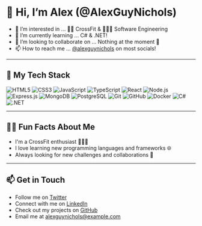 # 👋 Hi, I’m Alex (@AlexGuyNichols)

- 👀 I’m interested in ... 🏋🏼 CrossFit & 👨🏼‍💻 Software Engineering
- 🌱 I’m currently learning ... C# & .NET!
- 💞️ I’m looking to collaborate on ... Nothing at the moment 🥲
- 📫 How to reach me ... [@alexguynichols](https://www.instagram.com/alexguynichols) on most socials!

---

## 🔧 My Tech Stack

![HTML5](https://img.shields.io/badge/html5-%23E34F26.svg?style=for-the-badge&logo=html5&logoColor=white)
![CSS3](https://img.shields.io/badge/css3-%231572B6.svg?style=for-the-badge&logo=css3&logoColor=white)
![JavaScript](https://img.shields.io/badge/javascript-%23323330.svg?style=for-the-badge&logo=javascript&logoColor=%23F7DF1E)
![TypeScript](https://img.shields.io/badge/typescript-%23007ACC.svg?style=for-the-badge&logo=typescript&logoColor=white)
![React](https://img.shields.io/badge/react-%2320232a.svg?style=for-the-badge&logo=react&logoColor=%2361DAFB)
![Node.js](https://img.shields.io/badge/node.js-%23339933.svg?style=for-the-badge&logo=nodedotjs&logoColor=white)
![Express.js](https://img.shields.io/badge/express.js-%23404d59.svg?style=for-the-badge&logo=express&logoColor=%2361DAFB)
![MongoDB](https://img.shields.io/badge/mongodb-%234ea94b.svg?style=for-the-badge&logo=mongodb&logoColor=white)
![PostgreSQL](https://img.shields.io/badge/postgresql-%23316192.svg?style=for-the-badge&logo=postgresql&logoColor=white)
![Git](https://img.shields.io/badge/git-%23F05033.svg?style=for-the-badge&logo=git&logoColor=white)
![GitHub](https://img.shields.io/badge/github-%23121011.svg?style=for-the-badge&logo=github&logoColor=white)
![Docker](https://img.shields.io/badge/docker-%230db7ed.svg?style=for-the-badge&logo=docker&logoColor=white)
![C#](https://img.shields.io/badge/csharp-%23239120.svg?style=for-the-badge&logo=csharp&logoColor=white)
![.NET](https://img.shields.io/badge/.NET-512BD4?style=for-the-badge&logo=dotnet&logoColor=white)

---

## 🏋️‍♂️ Fun Facts About Me

- I'm a CrossFit enthusiast 🏋🏼‍♂️
- I love learning new programming languages and frameworks 🌐
- Always looking for new challenges and collaborations 🤝

---

## 📫 Get in Touch

- Follow me on [Twitter](https://twitter.com/alexguynichols)
- Connect with me on [LinkedIn](https://www.linkedin.com/in/alexguynichols)
- Check out my projects on [GitHub](https://github.com/AlexGuyNichols)
- Email me at alexguynichols@example.com


<!---
AlexGuyNichols/AlexGuyNichols is a ✨ special ✨ repository because its `README.md` (this file) appears on your GitHub profile.
You can click the Preview link to take a look at your changes.
--->
